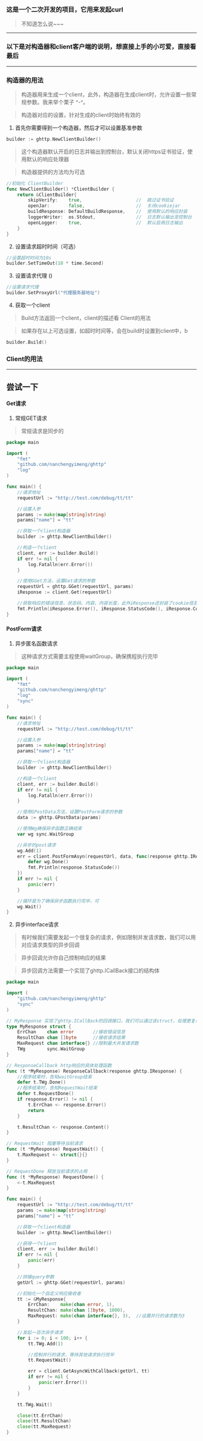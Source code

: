 ### 这是一个二次开发的项目，它用来发起curl

>不知道怎么说~~~

---

### 以下是对构造器和client客户端的说明，想直接上手的小可爱，直接看最后

------

### 构造器的用法

> 构造器用来生成一个client，此外，构造器在生成client时，允许设置一些常规参数。我来举个栗子 ^-^。

> 构造器对应的设置，针对生成的client时始终有效的

1. 首先你需要得到一个构造器，然后才可以设置基准参数

```go
builder := ghttp.NewClientBuilder()
```

> 这个构造器默认开启的日志并输出到控制台，默认关闭https证书验证，使用默认的响应处理器

> 构造器提供的方法均为可选

```go
//初始化 ClientBuilder
func NewClientBuilder() *ClientBuilder {
	return &ClientBuilder{
		skipVerify:    true,                    //  跳过证书验证
		openJar:       false,                   //  关闭cookiejar
		buildResponse: DefaultBuildResponse,    //  使用默认的响应封装
		loggerWriter:  os.Stdout,               //  日志默认输出至控制台
		openLogger:    true,                    //  默认启用日志输出
	}
}
``` 

2. 设置请求超时时间（可选）

```go
//设置超时时间为10s
builder.SetTimeOut(10 * time.Second)
```

3. 设置请求代理 ()

```go
//设置请求代理 
builder.SetProxyUrl("代理服务器地址")
```

4. 获取一个client

> Build方法返回一个client，client的描述看 Client的用法

> 如果存在以上可选设置，如超时时间等，会在build时设置到client中，b

```go
builder.Build()
```
### Client的用法


-------

## 尝试一下

#### Get请求

1. 常规GET请求

> 常规请求是同步的

```go
package main

import (
	"fmt"
	"github.com/nanchengyimeng/ghttp"
	"log"
)

func main() {
	//请求地址
	requestUrl := "http://test.com/debug/tt/tt"

	//设置入参
	params := make(map[string]string)
	params["name"] = "tt"

	//获取一个client构造器
	builder := ghttp.NewClientBuilder()

	//构造一个client
	client, err := builder.Build()
	if err != nil {
		log.Fatalln(err.Error())
	}

	//使用GGet方法，设置Get请求的参数
	requestUrl = ghttp.GGet(requestUrl, params)
	iResponse := client.Get(requestUrl)

	//获取响应的错误信息、状态码、内容、内容长度，此外iResponse还封装了cookie信息、header信息、响应的Request、响应的Response
	fmt.Println(iResponse.Error(), iResponse.StatusCode(), iResponse.Content(), iResponse.ContentLength())
}
```

#### PostForm请求

1. 异步匿名函数请求

> 这种请求方式需要主程使用waitGroup，确保携程执行完毕

```go
package main

import (
	"fmt"
	"github.com/nanchengyimeng/ghttp"
	"log"
	"sync"
)

func main() {
	//请求地址
	requestUrl := "http://test.com/debug/tt/tt"

	//设置入参
	params := make(map[string]string)
	params["name"] = "tt"

	//获取一个client构造器
	builder := ghttp.NewClientBuilder()

	//构造一个client
	client, err := builder.Build()
	if err != nil {
		log.Fatalln(err.Error())
	}

	//使用GPostData方法，设置PostForm请求的参数
	data := ghttp.GPostData(params)

	//使用Wg确保异步函数正确结束
	var wg sync.WaitGroup

	//异步的post请求
	wg.Add(1)
	err = client.PostFormAsyn(requestUrl, data, func(response ghttp.IResponse) {
		defer wg.Done()
		fmt.Println(response.StatusCode())
	})
	if err != nil {
		panic(err)
	}

	//循环是为了确保异步函数执行完毕，可
	wg.Wait()
}
```


2. 异步interface请求

> 有时候我们需要发起一个很复杂的请求，例如限制并发请求数，我们可以用对应请求类型的异步回调

> 异步回调允许你自己控制响应的结果

> 异步回调方法需要一个实现了ghttp.ICallBack接口的结构体

```go
package main

import (
	"github.com/nanchengyimeng/ghttp"
	"sync"
)

// MyResponse 实现了ghttp.ICallBack的回调接口，我们可以通过该struct，处理更复杂的逻辑
type MyResponse struct {
	ErrChan    chan error       //接收错误信息
	ResultChan chan []byte      //接收请求结果
	MaxRequest chan interface{} //限制最大并发请求数
	TWg        sync.WaitGroup
}

// ResponseCallback http响应的具体处理函数
func (t *MyResponse) ResponseCallback(response ghttp.IResponse) {
	//程序结束时，告知waitGroup结束
	defer t.TWg.Done()
	//程序结束时，告知RequestWait结束
	defer t.RequestDone()
	if response.Error() != nil {
		t.ErrChan <- response.Error()
		return
	}

	t.ResultChan <- response.Content()
}

// RequestWait 阻塞等待当前请求
func (t *MyResponse) RequestWait() {
	t.MaxRequest <- struct{}{}
}

// RequestDone 释放当前请求的占用
func (t *MyResponse) RequestDone() {
	<-t.MaxRequest
}

func main() {
	requestUrl := "http://test.com/debug/tt/tt"
	params := make(map[string]string)
	params["name"] = "tt"

	//获取一个client构造器
	builder := ghttp.NewClientBuilder()

	//获得一个client
	client, err := builder.Build()
	if err != nil {
		panic(err)
	}

	//拼接query参数
	getUrl := ghttp.GGet(requestUrl, params)

	//初始化一个自定义响应接收者
	tt := &MyResponse{
		ErrChan:    make(chan error, 1),
		ResultChan: make(chan []byte, 1000),
		MaxRequest: make(chan interface{}, 3),  //设置并行的请求数为3
	}

	//发起一百次异步请求
	for i := 0; i < 100; i++ {
		tt.TWg.Add(1)

		//控制并行的请求，等待其他请求执行完毕
		tt.RequestWait()

		err = client.GetAsyncWithCallback(getUrl, tt)
		if err != nil {
			panic(err.Error())
		}
	}

	tt.TWg.Wait()

	close(tt.ErrChan)
	close(tt.ResultChan)
	close(tt.MaxRequest)
}

```